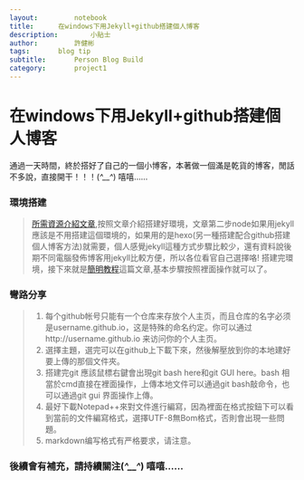 ```yaml
---
layout:     	notebook
title:     	在windows下用Jekyll+github搭建個人博客
description:     	小貼士
author:     	許健彬
tags:      	blog tip
subtitle:     	Person Blog Build
category:     	project1
---
```

# 在windows下用Jekyll+github搭建個人博客

  通過一天時間，終於搭好了自己的一個小博客，本著做一個滿是乾貨的博客，閒話不多說，直接開干！！！(*^__^*) 嘻嘻……

### 環境搭建
> [所需資源介紹文章](http://www.ituring.com.cn/article/205263?utm_source=tuicool),按照文章介紹搭建好環境，文章第二步node如果用jekyll應該是不用搭建這個環境的，如果用的是hexo(另一種搭建配合github搭建個人博客方法)就需要，個人感覺jekyll這種方式步驟比較少，還有資料說後期不同電腦發佈博客用jekyll比較方便，所以各位看官自己選擇咯!
搭建完環境，接下來就是[簡明教程](http://baixin.io/2016/10/jekyll_tutorials1/)這篇文章,基本步驟按照裡面操作就可以了。

### 彎路分享

> 1. 每个github帐号只能有一个仓库来存放个人主页，而且仓库的名字必须是username.github.io，这是特殊的命名约定。你可以通过http://username.github.io 来访问你的个人主页。
> 2. 選擇主題，選完可以在github上下載下來，然後解壓放到你的本地建好要上傳的那個文件夾。
> 3. 搭建完git 應該鼠標右鍵會出現git bash here和git GUI here。bash 相當於cmd直接在裡面操作，上傳本地文件可以通過git bash敲命令，也可以通過git gui 界面操作上傳。
> 4. 最好下載Notepad++來對文件進行編寫，因為裡面在格式按鈕下可以看到當前的文件編寫格式，選擇UTF-8無Bom格式，否則會出現一些問題。
> 5. markdown编写格式有严格要求，请注意。


### 後續會有補充，請持續關注(*^__^*) 嘻嘻……  


